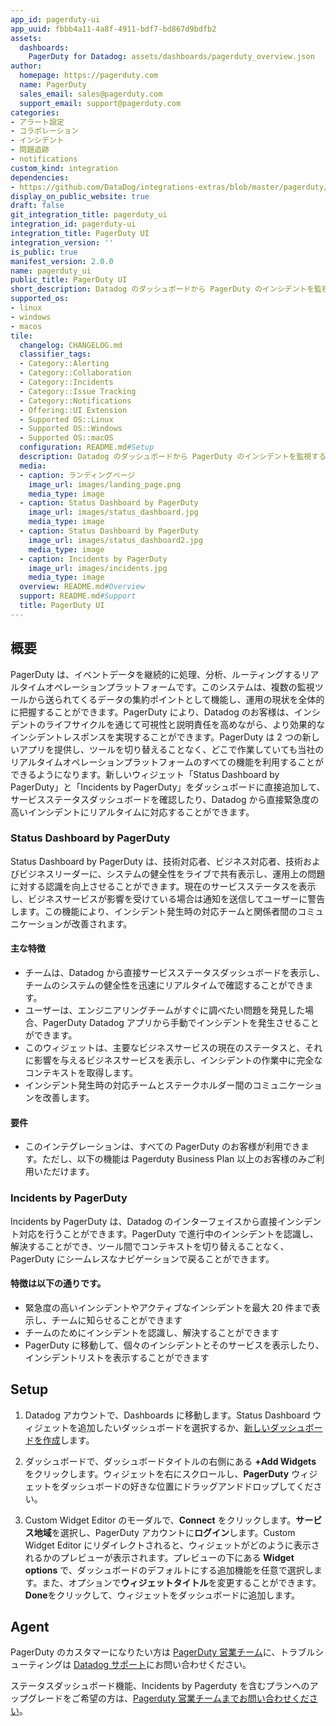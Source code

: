 ```yaml
---
app_id: pagerduty-ui
app_uuid: fbbb4a11-4a8f-4911-bdf7-bd867d9bdfb2
assets:
  dashboards:
    PagerDuty for Datadog: assets/dashboards/pagerduty_overview.json
author:
  homepage: https://pagerduty.com
  name: PagerDuty
  sales_email: sales@pagerduty.com
  support_email: support@pagerduty.com
categories:
- アラート設定
- コラボレーション
- インシデント
- 問題追跡
- notifications
custom_kind: integration
dependencies:
- https://github.com/DataDog/integrations-extras/blob/master/pagerduty/README.md
display_on_public_website: true
draft: false
git_integration_title: pagerduty_ui
integration_id: pagerduty-ui
integration_title: PagerDuty UI
integration_version: ''
is_public: true
manifest_version: 2.0.0
name: pagerduty_ui
public_title: PagerDuty UI
short_description: Datadog のダッシュボードから PagerDuty のインシデントを監視する
supported_os:
- linux
- windows
- macos
tile:
  changelog: CHANGELOG.md
  classifier_tags:
  - Category::Alerting
  - Category::Collaboration
  - Category::Incidents
  - Category::Issue Tracking
  - Category::Notifications
  - Offering::UI Extension
  - Supported OS::Linux
  - Supported OS::Windows
  - Supported OS::macOS
  configuration: README.md#Setup
  description: Datadog のダッシュボードから PagerDuty のインシデントを監視する
  media:
  - caption: ランディングページ
    image_url: images/landing_page.png
    media_type: image
  - caption: Status Dashboard by PagerDuty
    image_url: images/status_dashboard.jpg
    media_type: image
  - caption: Status Dashboard by PagerDuty
    image_url: images/status_dashboard2.jpg
    media_type: image
  - caption: Incidents by PagerDuty
    image_url: images/incidents.jpg
    media_type: image
  overview: README.md#Overview
  support: README.md#Support
  title: PagerDuty UI
---
```


<!--  SOURCED FROM https://github.com/DataDog/integrations-extras -->


## 概要

PagerDuty は、イベントデータを継続的に処理、分析、ルーティングするリアルタイムオペレーションプラットフォームです。このシステムは、複数の監視ツールから送られてくるデータの集約ポイントとして機能し、運用の現状を全体的に把握することができます。PagerDuty により、Datadog のお客様は、インシデントのライフサイクルを通じて可視性と説明責任を高めながら、より効果的なインシデントレスポンスを実現することができます。PagerDuty は 2 つの新しいアプリを提供し、ツールを切り替えることなく、どこで作業していても当社のリアルタイムオペレーションプラットフォームのすべての機能を利用することができるようになります。新しいウィジェット「Status Dashboard by PagerDuty」と「Incidents by PagerDuty」をダッシュボードに直接追加して、サービスステータスダッシュボードを確認したり、Datadog から直接緊急度の高いインシデントにリアルタイムに対応することができます。

### Status Dashboard by PagerDuty

Status Dashboard by PagerDuty は、技術対応者、ビジネス対応者、技術およびビジネスリーダーに、システムの健全性をライブで共有表示し、運用上の問題に対する認識を向上させることができます。現在のサービスステータスを表示し、ビジネスサービスが影響を受けている場合は通知を送信してユーザーに警告します。この機能により、インシデント発生時の対応チームと関係者間のコミュニケーションが改善されます。

#### 主な特徴

- チームは、Datadog から直接サービスステータスダッシュボードを表示し、チームのシステムの健全性を迅速にリアルタイムで確認することができます。
- ユーザーは、エンジニアリングチームがすぐに調べたい問題を発見した場合、PagerDuty Datadog アプリから手動でインシデントを発生させることができます。
- このウィジェットは、主要なビジネスサービスの現在のステータスと、それに影響を与えるビジネスサービスを表示し、インシデントの作業中に完全なコンテキストを取得します。
- インシデント発生時の対応チームとステークホルダー間のコミュニケーションを改善します。


#### 要件
- このインテグレーションは、すべての PagerDuty のお客様が利用できます。ただし、以下の機能は Pagerduty Business Plan 以上のお客様のみご利用いただけます。

### Incidents by PagerDuty

Incidents by PagerDuty は、Datadog のインターフェイスから直接インシデント対応を行うことができます。PagerDuty で進行中のインシデントを認識し、解決することができ、ツール間でコンテキストを切り替えることなく、PagerDuty にシームレスなナビゲーションで戻ることができます。

#### 特徴は以下の通りです。
- 緊急度の高いインシデントやアクティブなインシデントを最大 20 件まで表示し、チームに知らせることができます
- チームのためにインシデントを認識し、解決することができます
- PagerDuty に移動して、個々のインシデントとそのサービスを表示したり、インシデントリストを表示することができます


## Setup

1. Datadog アカウントで、Dashboards に移動します。Status Dashboard ウィジェットを追加したいダッシュボードを選択するか、[新しいダッシュボードを作成][1]します。

2. ダッシュボードで、ダッシュボードタイトルの右側にある **+Add Widgets** をクリックします。ウィジェットを右にスクロールし、**PagerDuty** ウィジェットをダッシュボードの好きな位置にドラッグアンドドロップしてください。

3. Custom Widget Editor のモーダルで、**Connect** をクリックします。**サービス地域**を選択し、PagerDuty アカウントに**ログイン**します。Custom Widget Editor にリダイレクトされると、ウィジェットがどのように表示されるかのプレビューが表示されます。プレビューの下にある **Widget options** で、ダッシュボードのデフォルトにする追加機能を任意で選択します。また、オプションで**ウィジェットタイトル**を変更することができます。**Done**をクリックして、ウィジェットをダッシュボードに追加します。

## Agent

PagerDuty のカスタマーになりたい方は [PagerDuty 営業チーム][2]に、トラブルシューティングは [Datadog サポート][3]にお問い合わせください。

ステータスダッシュボード機能、Incidents by Pagerduty を含むプランへのアップグレードをご希望の方は、[Pagerduty 営業チームまでお問い合わせください][2]。

[1]: https://docs.datadoghq.com/ja/dashboards/#new-dashboard
[2]: https://www.pagerduty.com/contact-sales/
[3]: https://www.datadoghq.com/support/